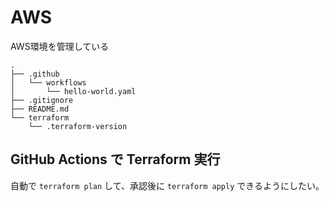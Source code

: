 # AWS

AWS環境を管理している

```
.
├── .github
│   └── workflows
│       └── hello-world.yaml
├── .gitignore
├── README.md
└── terraform
    └── .terraform-version

```

## GitHub Actions で Terraform 実行

自動で `terraform plan` して、承認後に `terraform apply` できるようにしたい。
